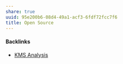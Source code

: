```yaml
---
share: true
uuid: 95e200b6-08d4-49a1-acf3-6fdf72fcc7f6
title: Open Source
---
```

#### Backlinks

* [KMS Analysis](/ea7bef36-42df-455b-8fb6-c8bdb458b6e5)